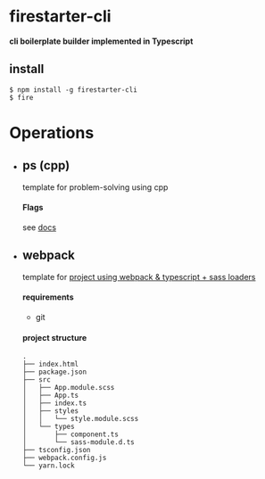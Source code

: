 # firestarter-cli

**cli boilerplate builder implemented in Typescript**

## install

```
$ npm install -g firestarter-cli
$ fire
```

# Operations

- ## ps (cpp)

  template for problem-solving using cpp

  #### Flags

  see [docs](https://github.com/rudy3091/firestarter-cli/blob/master/docs/ps.md)


- ## webpack

  template for [project using webpack & typescript + sass loaders](https://github.com/rudy3091/ts-scss-boilerplate)

  #### requirements

  - git

  #### project structure

  ```
  .
  ├── index.html
  ├── package.json
  ├── src
  │   ├── App.module.scss
  │   ├── App.ts
  │   ├── index.ts
  │   ├── styles
  │   │   └── style.module.scss
  │   └── types
  │       ├── component.ts
  │       └── sass-module.d.ts
  ├── tsconfig.json
  ├── webpack.config.js
  └── yarn.lock
  ```
